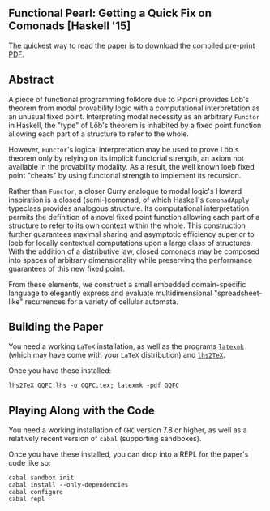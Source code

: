 Functional Pearl: Getting a Quick Fix on Comonads [Haskell '15]
---------------------------------------------------------------

The quickest way to read the paper is to [download the compiled pre-print PDF](https://github.com/kwf/GQFC/raw/master/GQFC.pdf).

## Abstract

A piece of functional programming folklore due to Piponi provides Löb's theorem from modal provability logic with a computational interpretation as an unusual fixed point. Interpreting modal necessity as an arbitrary `Functor` in Haskell, the "type" of Löb's theorem is inhabited by a fixed point function allowing each part of a structure to refer to the whole.

However, `Functor`'s logical interpretation may be used to prove Löb's theorem only by relying on its implicit functorial strength, an axiom not available in the provability modality. As a result, the well known loeb fixed point "cheats" by using functorial strength to implement its recursion.

Rather than `Functor`, a closer Curry analogue to modal logic's Howard inspiration is a closed (semi-)comonad, of which Haskell's `ComonadApply` typeclass provides analogous structure. Its computational interpretation permits the definition of a novel fixed point function allowing each part of a structure to refer to its own context within the whole. This construction further guarantees maximal sharing and asymptotic efficiency superior to loeb for locally contextual computations upon a large class of structures. With the addition of a distributive law, closed comonads may be composed into spaces of arbitrary dimensionality while preserving the performance guarantees of this new fixed point.

From these elements, we construct a small embedded domain-specific language to elegantly express and evaluate multidimensional "spreadsheet-like" recurrences for a variety of cellular automata.

## Building the Paper

You need a working `LaTeX` installation, as well as the programs [`latexmk`](https://www.ctan.org/pkg/latexmk/?lang=en) (which may have come with your `LaTeX` distribution) and [`lhs2TeX`](http://www.andres-loeh.de/lhs2tex).

Once you have these installed:

```
lhs2TeX GQFC.lhs -o GQFC.tex; latexmk -pdf GQFC
```

## Playing Along with the Code

You need a working installation of `GHC` version 7.8 or higher, as well as a relatively recent version of `cabal` (supporting sandboxes).

Once you have these installed, you can drop into a REPL for the paper's code like so:

```
cabal sandbox init
cabal install --only-dependencies
cabal configure
cabal repl
```
